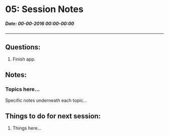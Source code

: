# 05: Session Notes #
##### Date: 00-00-2016 00:00-00:00 #####
-------------------------------------------------


## Questions: ###

1. Finish app.



## Notes: ##

### Topics here... ###

Specific notes underneath each topic...




## Things to do for next session: ##

1. Things here...



